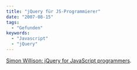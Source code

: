 ```yaml
---
title: "jQuery für JS-Programmierer"
date: "2007-08-15"
tags:
  - "Gefunden"
keywords:
  - "Javascript"
  - "jQuery"
---
```


[Simon Willison: jQuery for JavaScript programmers](http://simonwillison.net/2007/Aug/15/jquery/).
